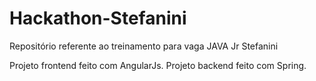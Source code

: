 # Hackathon-Stefanini
Repositório referente ao treinamento para vaga JAVA Jr Stefanini

Projeto frontend feito com AngularJs.
Projeto backend feito com Spring.
